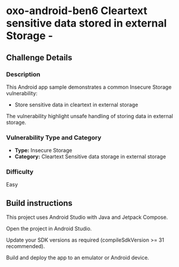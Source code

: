 # oxo-android-ben6 Cleartext sensitive data stored in external Storage - 

## Challenge Details

### Description

This Android app sample demonstrates a common Insecure Storage vulnerability:

- Store sensitive data in cleartext in external storage

The vulnerability highlight unsafe handling of storing data in external storage.

### Vulnerability Type and Category
- **Type:** Insecure Storage
- **Category:** Cleartext Sensitive data storage in external storage

### Difficulty
Easy

## Build instructions
This project uses Android Studio with Java and Jetpack Compose.

Open the project in Android Studio.

Update your SDK versions as required (compileSdkVersion >= 31 recommended).

Build and deploy the app to an emulator or Android device.
